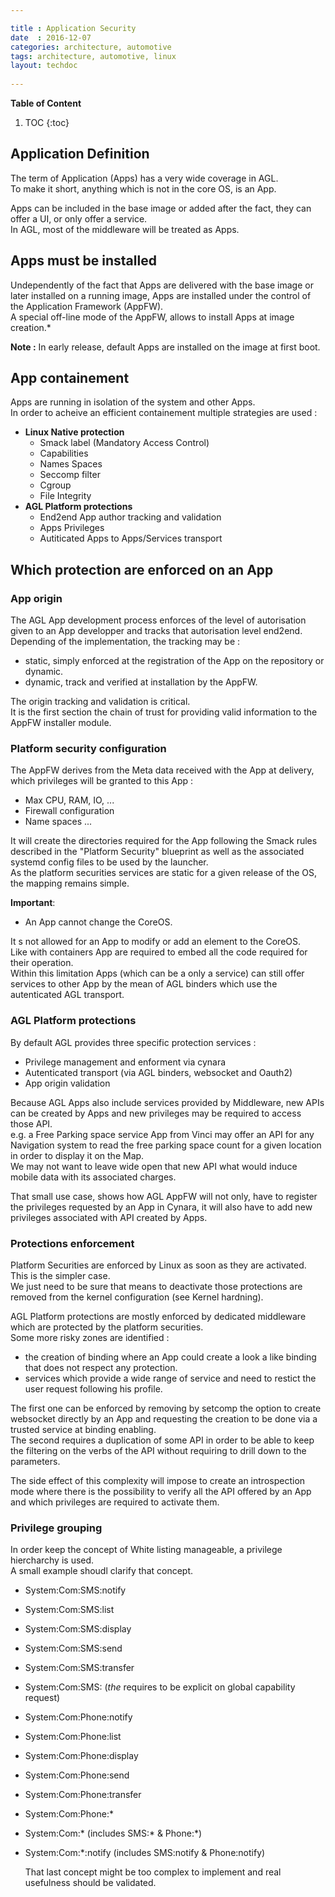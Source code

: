 ```yaml
---

title : Application Security
date  : 2016-12-07
categories: architecture, automotive
tags: architecture, automotive, linux
layout: techdoc 
 
---
```


**Table of Content**

1. TOC
{:toc}

## Application Definition

The term of Application (Apps) has a very wide coverage in AGL.  
To make it short, anything which is not in the core OS, is an App.

Apps can be included in the base image or added after the fact, they can offer a UI, or only offer a service.  
In AGL, most of the middleware will be treated as Apps.

## Apps must be installed

Undependently of the fact that Apps are delivered with the base image or later installed on a running image, Apps are installed under the control of the Application Framework (AppFW).  
A special off-line mode of the AppFW, allows to install Apps at image creation.\*

**Note :** In early release, default Apps are installed on the image at first boot.

## App containement

Apps are running in isolation of the system and other Apps.  
In order to acheive an efficient containement multiple strategies are used :

* **Linux Native protection**
  * Smack label (Mandatory Access Control)
  * Capabilities
  * Names Spaces
  * Seccomp filter
  * Cgroup
  * File Integrity
* **AGL Platform protections**
  * End2end App author tracking and validation
  * Apps Privileges
  * Autiticated Apps to Apps/Services transport

## Which protection are enforced on an App

### App origin

The AGL App development process enforces of the level of autorisation given to an App developper and tracks that autorisation level end2end.
Depending of the implementation, the tracking may be :

* static, simply enforced at the registration of the App on the repository or dynamic. 
* dynamic, track and verified at installation by the AppFW.

The origin tracking and validation is critical.  
It is the first section the chain of trust for providing valid information to the AppFW installer module.

### Platform security configuration

The AppFW derives from the Meta data received with the App at delivery, which privileges will be granted to this App :

* Max CPU, RAM, IO, ...
* Firewall configuration
* Name spaces ...

It will create the directories required for the App following the Smack rules described in the "Platform Security" blueprint as well as the associated systemd config files to be used by the launcher.  
As the platform securities services are static for a given release of the OS, the mapping remains simple.

**Important**:

* An App cannot change the CoreOS.

It s not allowed for an App to modify or add an element to the CoreOS.  
Like with containers App are required to embed all the code required for their operation.  
Within this limitation Apps (which can be a only a service) can still offer services to other App by the mean of AGL binders which use the autenticated AGL transport.

### AGL Platform protections

By default AGL provides three specific protection services :

* Privilege management and enforment via cynara
* Autenticated transport (via AGL binders, websocket and Oauth2)
* App origin validation

Because AGL Apps also include services provided by Middleware, new APIs can be created by Apps and new privileges may be required to access those API.  
e.g. a Free Parking space service App from Vinci may offer an API for any Navigation system to read the free parking space count for a given location in order to display it on the Map.  
We may not want to leave wide open that new API what would induce mobile data with its associated charges.

That small use case, shows how AGL AppFW will not only, have to register the privileges requested by an App in Cynara, it will also have to add new privileges associated with API created by Apps.

### Protections enforcement

Platform Securities are enforced by Linux as soon as they are activated.  
This is the simpler case.  
We just need to be sure that means to deactivate those protections are removed from the kernel configuration (see Kernel hardning).

AGL Platform protections are mostly enforced by dedicated middleware which are protected by the platform securities.  
Some more risky zones are identified :

* the creation of binding where an App could create a look a like binding that does not respect any protection.
* services which provide a wide range of service and need to restict the user request following his profile.

The first one can be enforced by removing by setcomp the option to create websocket directly by an App and requesting the creation to be done via a trusted service at binding enabling.  
The second requires a duplication of some API in order to be able to keep the filtering on the verbs of the API without requiring to drill down to the parameters.

The side effect of this complexity will impose to create an introspection mode where there is the possibility to verify all the API offered by an App and which privileges are required to activate them.

### Privilege grouping

In order keep the concept of White listing manageable, a privilege hiercharchy is used.  
A small example shoudl clarify that concept.

* System:Com:SMS:notify
* System:Com:SMS:list
* System:Com:SMS:display
* System:Com:SMS:send
* System:Com:SMS:transfer
* System:Com:SMS: (*the* requires to be explicit on global capability request)
* System:Com:Phone:notify
* System:Com:Phone:list
* System:Com:Phone:display
* System:Com:Phone:send
* System:Com:Phone:transfer
* System:Com:Phone:* 
* System:Com:*              (includes SMS:* & Phone:*)
* System:Com:*:notify     (includes SMS:notify & Phone:notify)

  That last concept might be too complex to implement and real usefulness should be validated.
